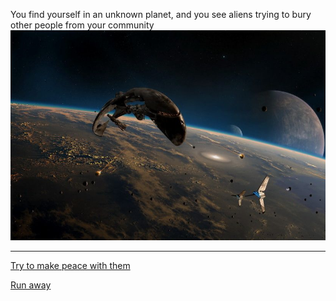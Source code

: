 You find yourself in an unknown planet, and you see aliens trying to bury other people from your community
![Unknown planet](images/ufo6img.jpg)
___

[Try to make peace with them](9peace?.md)

[Run away](8spotcapt.md)